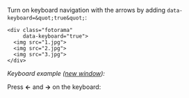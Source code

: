 Turn on&nbsp;keyboard navigation with the arrows by&nbsp;adding `data-keyboard=&quot;true&quot;`:

	<div class="fotorama"
	     data-keyboard="true">
	  <img src="1.jpg">
	  <img src="2.jpg">
	  <img src="3.jpg">
	</div>

*Keyboard example (<a href="/examples/keyboard.html" target="_blank">new window</a>):*

<p>Press <strong class="key js-arrow" data-fotorama="#keyboard" data-show="<">←</strong> and <strong class="key js-arrow" data-fotorama="#keyboard" data-show=">">→</strong> on the keyboard:</p>

<div class="fotorama-wrap"><div class="fotorama"
     id="keyboard"
     data-keyboard="true"
     data-loop="true"
     data-width="700"
     data-ratio="3/2"
     data-max-width="100%">
	<a href="http://fotorama.s3.amazonaws.com/i/okonechnikov/2-lo.jpg"></a>
	<a href="http://fotorama.s3.amazonaws.com/i/okonechnikov/3-lo.jpg"></a>
	<a href="http://fotorama.s3.amazonaws.com/i/okonechnikov/5-lo.jpg"></a>
	<a href="http://fotorama.s3.amazonaws.com/i/okonechnikov/8-lo.jpg"></a>
	<a href="http://fotorama.s3.amazonaws.com/i/okonechnikov/6-lo.jpg"></a>
</div></div>